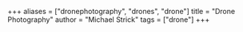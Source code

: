 +++
aliases = ["dronephotography", "drones", "drone"]
title = "Drone Photography"
author = "Michael Strick"
tags = ["drone"]
+++
